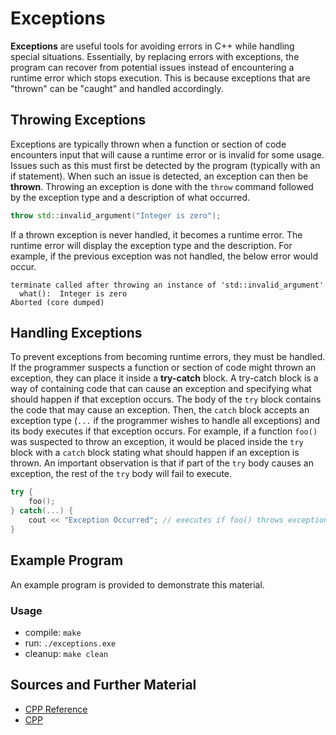 # Exceptions

**Exceptions** are useful tools for avoiding errors in C++ while handling special situations. Essentially, by replacing errors with exceptions, the program can recover from potential issues instead of encountering a runtime error which stops execution. This is because exceptions that are "thrown" can be "caught" and handled accordingly.

## Throwing Exceptions

Exceptions are typically thrown when a function or section of code encounters input that will cause a runtime error or is invalid for some usage. Issues such as this must first be detected by the program (typically with an if statement). When such an issue is detected, an exception can then be **thrown**. Throwing an exception is done with the `throw` command followed by the exception type and a description of what occurred.

```C++
throw std::invalid_argument("Integer is zero");
```

If a thrown exception is never handled, it becomes a runtime error. The runtime error will display the exception type and the description. For example, if the previous exception was not handled, the below error would occur.

```
terminate called after throwing an instance of 'std::invalid_argument'
  what():  Integer is zero
Aborted (core dumped)
```

## Handling Exceptions

To prevent exceptions from becoming runtime errors, they must be handled. If the programmer suspects a function or section of code might thrown an exception, they can place it inside a **try-catch** block. A try-catch block is a way of containing code that can cause an exception and specifying what should happen if that exception occurs. The body of the `try` block contains the code that may cause an exception. Then, the `catch` block accepts an exception type (`...` if the programmer wishes to handle all exceptions) and its body executes if that exception occurs. For example, if a function `foo()` was suspected to throw an exception, it would be placed inside the `try` block with a `catch` block stating what should happen if an exception is thrown. An important observation is that if part of the `try` body causes an exception, the rest of the `try` body will fail to execute.

```C++
try {
    foo();
} catch(...) {
    cout << "Exception Occurred"; // executes if foo() throws exception
}
```

## Example Program

An example program is provided to demonstrate this material.

### Usage
- compile: `make`
- run: `./exceptions.exe`
- cleanup: `make clean`

## Sources and Further Material

- [CPP Reference](https://en.cppreference.com/w/cpp/language/exceptions)
- [CPP](https://cplusplus.com/doc/oldtutorial/exceptions/)
